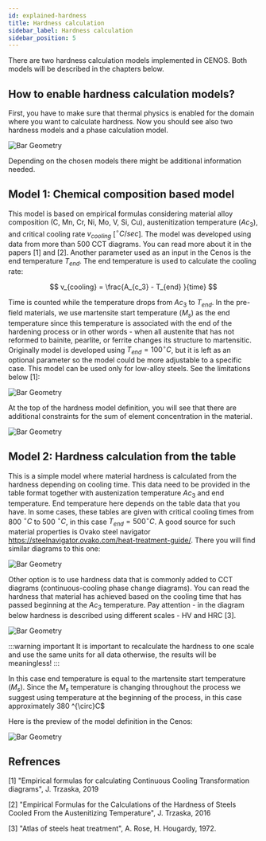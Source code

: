 ```yaml
---
id: explained-hardness
title: Hardness calculation
sidebar_label: Hardness calculation
sidebar_position: 5
---
```


There are two hardness calculation models implemented in CENOS. Both models will be described in the chapters below.

## How to enable hardness calculation models?

First, you have to make sure that thermal physics is enabled for the domain where you want to calculate hardness. Now you should see also two hardness models and a phase calculation model. 

<p align="center">

![Bar Geometry](assets/hardness/enable-hardness.png)

</p>

Depending on the chosen models there might be additional information needed.

## Model 1: Chemical composition based model
This model is based on empirical formulas considering material alloy composition (C, Mn, Cr, Ni, Mo, V, Si, Cu), austenitization temperature ($Ac_{3}$), and critical cooling rate $v_{cooling}$ [$^{\circ}C/sec$]. The model was developed using data from more than 500 CCT diagrams. You can read more about it in the papers [1] and [2].
Another parameter used as an input in the Cenos is the end temperature $T_{end}$. The end temperature is used to calculate the cooling rate:

$$
v_{cooling} = \frac{A_{c_3} - T_{end} }{time} 
$$

Time is counted while the temperature drops from $Ac_{3}$ to $T_{end}$.
In the pre-field materials, we use martensite start temperature ($M_s$) as the end temperature since this temperature is associated with the end of the hardening process or in other words - when all austenite that has not reformed to bainite, pearlite, or ferrite changes its structure to martensitic. Originally model is developed using $T_{end}=100 ^{\circ} C$, but it is left as an optional parameter so the model could be more adjustable to a specific case.
This model can be used only for low-alloy steels. See the limitations below [1]:

<p align="center">

![Bar Geometry](assets/hardness/Hardness-module-constraints.png)

</p>

At the top of the hardness model definition, you will see that there are additional constraints for the sum of element concentration in the material.

<p align="center">

![Bar Geometry](assets/hardness/chemical-hardness.png)

</p>


## Model 2: Hardness calculation from the table
This is a simple model where material hardness is calculated from the hardness depending on cooling time. This data need to be provided in the table format together with austenization temperature $Ac_{3}$ and end temperature. End temperature here depends on the table data that you have. In some cases, these tables are given with critical cooling times from 800 $^{\circ} C$ to 500 $^{\circ} C$, in this case $T_{end} = 500 ^{\circ}C$. A good source for such material properties is Ovako steel navigator https://steelnavigator.ovako.com/heat-treatment-guide/. There you will find similar diagrams to this one:

<p align="center">

![Bar Geometry](assets/hardness/hardness-aisi1045.png)

</p>

Other option is to use hardness data that is commonly added to CCT diagrams (continuous-cooling phase change diagrams). You can read the hardness that material has achieved based on the cooling time that has passed beginning at the $Ac_{3}$ temperature. 
Pay attention - in the diagram below hardness is described using different scales - HV and HRC [3]. 
<p align="center">

![Bar Geometry](assets/hardness/cct-hardness.png)

</p>

:::warning important
It is important to recalculate the hardness to one scale and use the same units for all data otherwise, the results will be meaningless!
:::

In this case end temperature is equal to the martensite start temperature ($M_s$). Since the $M_s$ temperature is changing  throughout  the process we suggest using temperature at the beginning of the process, in this case approximately 380 ^{\circ}C$

Here is the preview of the model definition in the Cenos:
<p align="center">

![Bar Geometry](assets/hardness/table-hardness.png)

</p>


## Refrences
[1] "Empirical formulas for calculating Continuous Cooling Transformation diagrams", J. Trzaska, 2019

[2] "Empirical Formulas for the Calculations of the Hardness of Steels Cooled From the Austenitizing Temperature", J. Trzaska, 2016

[3] "Atlas of steels heat treatment", A. Rose, H. Hougardy,  1972.